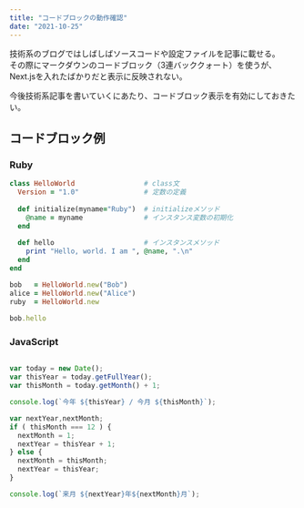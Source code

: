 ```yaml
---
title: "コードブロックの動作確認"
date: "2021-10-25"
---
```


技術系のブログではしばしばソースコードや設定ファイルを記事に載せる。  
その際にマークダウンのコードブロック（3連バッククォート）を使うが、Next.jsを入れたばかりだと表示に反映されない。

今後技術系記事を書いていくにあたり、コードブロック表示を有効にしておきたい。

## コードブロック例

### Ruby

```ruby
class HelloWorld                 # class文
  Version = "1.0"                # 定数の定義
 
  def initialize(myname="Ruby")  # initializeメソッド
    @name = myname               # インスタンス変数の初期化
  end
 
  def hello                      # インスタンスメソッド
    print "Hello, world. I am ", @name, ".\n"
  end
end

bob   = HelloWorld.new("Bob")
alice = HelloWorld.new("Alice")
ruby  = HelloWorld.new
 
bob.hello

```

### JavaScript

```javascript

var today = new Date();
var thisYear = today.getFullYear();
var thisMonth = today.getMonth() + 1;

console.log(`今年 ${thisYear} / 今月 ${thisMonth}`);

var nextYear,nextMonth;
if ( thisMonth === 12 ) {
  nextMonth = 1;
  nextYear = thisYear + 1;
} else {
  nextMonth = thisMonth; 
  nextYear = thisYear;
}

console.log(`来月 ${nextYear}年${nextMonth}月`);

```
